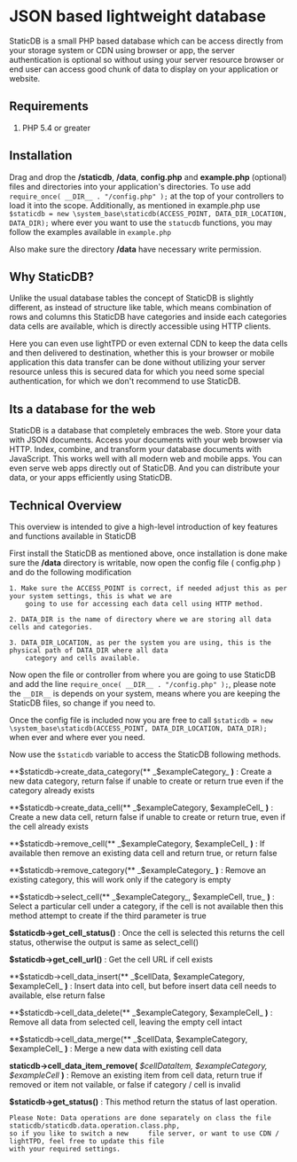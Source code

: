 # JSON based lightweight database

StaticDB is a small PHP based database which can be access directly from your storage system or CDN using browser or app, 
the server authentication is optional so without using your server resource browser or end user can access 
good chunk of data to display on your application or website.

## Requirements

1. PHP 5.4 or greater

## Installation

Drag and drop the **/staticdb**,  **/data**, **config.php** and **example.php** (optional) files and directories into your application's directories. 
To use add `require_once( __DIR__ . "/config.php" );` at the top of your controllers to load it into the scope. 
Additionally, as mentioned in example.php use `$staticdb = new \system_base\staticdb(ACCESS_POINT, DATA_DIR_LOCATION, DATA_DIR);` 
where ever you want to use the `statucdb` functions, you may follow the examples available in `example.php`

Also make sure the directory **/data** have necessary write permission.

## Why StaticDB?

Unlike the usual database tables the concept of StaticDB is slightly different, as instead of structure like table, which means 
combination of rows and columns this StaticDB have categories and inside each categories data cells are available, which is 
directly accessible using HTTP clients.

Here you can even use lightTPD or even external CDN to keep the data cells and then delivered to destination, whether this 
is your browser or mobile application this data transfer can be done without utilizing your server resource 
unless this is secured data for which you need some special authentication, for which we don't recommend to use StaticDB.

## Its a database for the web

StaticDB is a database that completely embraces the web. Store your data with JSON documents. Access your documents 
with your web browser via HTTP. Index, combine, and transform your database documents with JavaScript. This works well 
with all modern web and mobile apps. You can even serve web apps directly out of StaticDB. And you can distribute your 
data, or your apps efficiently using StaticDB.

## Technical Overview

This overview is intended to give a high-level introduction of key features and functions available in StaticDB

First install the StaticDB as mentioned above, once installation is done make sure the **/data** directory is 
writable, now open the config file ( config.php ) and do the following modification

    1. Make sure the ACCESS_POINT is correct, if needed adjust this as per your system settings, this is what we are 
        going to use for accessing each data cell using HTTP method.

    2. DATA_DIR is the name of directory where we are storing all data cells and categories.

    3. DATA_DIR_LOCATION, as per the system you are using, this is the physical path of DATA_DIR where all data 
        category and cells available. 

Now open the file or controller from where you are going to use StaticDB and add the line `require_once( __DIR__ . "/config.php" );`, 
please note the `__DIR__` is depends on your system, means where you are keeping the StaticDB files, so change if you need to.

Once the config file is included now you are free to call `$staticdb = new \system_base\staticdb(ACCESS_POINT, DATA_DIR_LOCATION, DATA_DIR);` when 
ever and where ever you need.

Now use the `$staticdb` variable to access the StaticDB following methods.


**$staticdb->create_data_category(** _$exampleCategory_ **)** : Create a new data category, return false if unable to create or return true even if 
the category already exists

**$staticdb->create_data_cell(** _$exampleCategory, $exampleCell_ **)** : Create a new data cell, return false if unable to create or return true, 
even if the cell already exists

**$staticdb->remove_cell(** _$exampleCategory, $exampleCell_ **)** : If available then remove an existing data cell and return true, 
or return false 

**$staticdb->remove_category(** _$exampleCategory_ **)** : Remove an existing category, this will work only if the category is empty

**$staticdb->select_cell(** _$exampleCategory_, $exampleCell, true_ **)** : Select a particular cell under a category, if the 
cell is not available then this method attempt to create if the third parameter is true

**$staticdb->get_cell_status()** : Once the cell is selected this returns the cell status, otherwise the output is same as select_cell()

**$staticdb->get_cell_url()** : Get the cell URL if cell exists

**$staticdb->cell_data_insert(** _$cellData, $exampleCategory, $exampleCell_ **)** : Insert data into cell, but before insert data cell needs to available, else return false

**$staticdb->cell_data_delete(** _$exampleCategory, $exampleCell_ **)** : Remove all data from selected cell, leaving the empty cell intact

**$staticdb->cell_data_merge(** _$cellData, $exampleCategory, $exampleCell_ **)** : Merge a new data with existing cell data

**staticdb->cell_data_item_remove(** _$cellDataItem, $exampleCategory, $exampleCell_ **)** : Remove an existing item from cell data, return true if removed or item not vailable, or false if category / cell is invalid

**$staticdb->get_status()** : This method return the status of last operation.

    Please Note: Data operations are done separately on class the file staticdb/staticdb.data.operation.class.php, 
    so if you like to switch a new     file server, or want to use CDN / lightTPD, feel free to update this file
    with your required settings.

